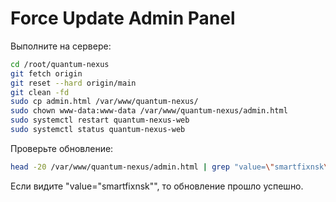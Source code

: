 # Force Update Admin Panel

Выполните на сервере:

```bash
cd /root/quantum-nexus
git fetch origin
git reset --hard origin/main
git clean -fd
sudo cp admin.html /var/www/quantum-nexus/
sudo chown www-data:www-data /var/www/quantum-nexus/admin.html
sudo systemctl restart quantum-nexus-web
sudo systemctl status quantum-nexus-web
```

Проверьте обновление:
```bash
head -20 /var/www/quantum-nexus/admin.html | grep "value=\"smartfixnsk\""
```

Если видите "value=\"smartfixnsk\"", то обновление прошло успешно.


